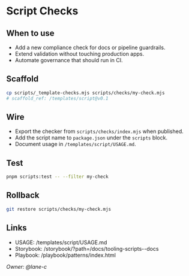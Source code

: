 # Script Checks

## When to use

- Add a new compliance check for docs or pipeline guardrails.
- Extend validation without touching production apps.
- Automate governance that should run in CI.

## Scaffold

```bash
cp scripts/_template-checks.mjs scripts/checks/my-check.mjs
# scaffold_ref: /templates/script@v0.1
```

## Wire

- Export the checker from `scripts/checks/index.mjs` when published.
- Add the script name to `package.json` under the `scripts` block.
- Document usage in `/templates/script/USAGE.md`.

## Test

```bash
pnpm scripts:test -- --filter my-check
```

## Rollback

```bash
git restore scripts/checks/my-check.mjs
```

## Links

- USAGE: /templates/script/USAGE.md
- Storybook: /storybook/?path=/docs/tooling-scripts--docs
- Playbook: /playbook/patterns/index.html

_Owner: @lane-c_
